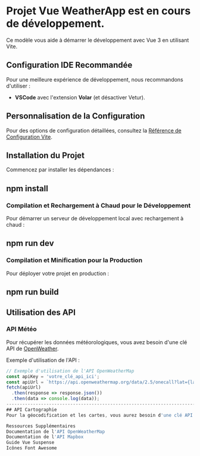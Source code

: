 # Projet Vue WeatherApp est en cours de développement.

Ce modèle vous aide à démarrer le développement avec Vue 3 en utilisant Vite.

## Configuration IDE Recommandée
Pour une meilleure expérience de développement, nous recommandons d'utiliser :
- **VSCode** avec l'extension **Volar** (et désactiver Vetur).

## Personnalisation de la Configuration
Pour des options de configuration détaillées, consultez la [Référence de Configuration Vite](https://vitejs.dev/config/).

## Installation du Projet
Commencez par installer les dépendances :

## npm install

### Compilation et Rechargement à Chaud pour le Développement
Pour démarrer un serveur de développement local avec rechargement à chaud :

## npm run dev

### Compilation et Minification pour la Production
Pour déployer votre projet en production :

## npm run build

## Utilisation des API
### API Météo
Pour récupérer les données météorologiques, vous avez besoin d'une clé API de [OpenWeather](https://openweathermap.org/api/one-call-api).

Exemple d'utilisation de l'API :
```javascript
// Exemple d'utilisation de l'API OpenWeatherMap
const apiKey = 'votre_clé_api_ici';
const apiUrl = `https://api.openweathermap.org/data/2.5/onecall?lat={lat}&lon={lon}&exclude={part}&appid=${apiKey}&units=metric`;
fetch(apiUrl)
  .then(response => response.json())
  .then(data => console.log(data));
-----------------------------------------------------------------------------------------------------------------------------------------------------------------
## API Cartographie
Pour la géocodification et les cartes, vous aurez besoin d'une clé API de Mapbox.

Ressources Supplémentaires
Documentation de l'API OpenWeatherMap
Documentation de l'API Mapbox
Guide Vue Suspense
Icônes Font Awesome
